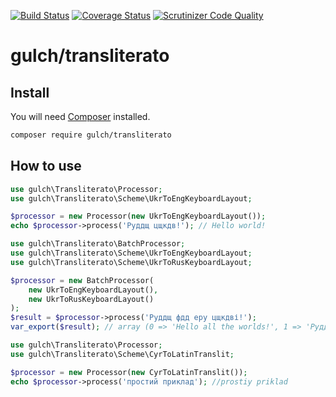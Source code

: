 [![Build Status](https://travis-ci.org/gulch/assets.svg?branch=master)](https://travis-ci.org/gulch/transliterato)
[![Coverage Status](https://coveralls.io/repos/github/gulch/transliterato/badge.svg?branch=master)](https://coveralls.io/github/gulch/transliterato?branch=master)
[![Scrutinizer Code Quality](https://scrutinizer-ci.com/g/gulch/assets/badges/quality-score.png?b=master)](https://scrutinizer-ci.com/g/gulch/transliterato/?branch=master)
# gulch/transliterato

## Install

You will need [Composer](http://getcomposer.org) installed.
```bash
composer require gulch/transliterato
```

## How to use

```php
use gulch\Transliterato\Processor;
use gulch\Transliterato\Scheme\UkrToEngKeyboardLayout;

$processor = new Processor(new UkrToEngKeyboardLayout());
echo $processor->process('Руддщ цщкдв!'); // Hello world!
```

```php
use gulch\Transliterato\BatchProcessor;
use gulch\Transliterato\Scheme\UkrToEngKeyboardLayout;
use gulch\Transliterato\Scheme\UkrToRusKeyboardLayout;

$processor = new BatchProcessor(
    new UkrToEngKeyboardLayout(),
    new UkrToRusKeyboardLayout()
);
$result = $processor->process('Руддщ фдд еру цщкдві!');
var_export($result); // array (0 => 'Hello all the worlds!', 1 => 'Руддщ фдд еру цщкдвы!',)
```

```php
use gulch\Transliterato\Processor;
use gulch\Transliterato\Scheme\CyrToLatinTranslit;

$processor = new Processor(new CyrToLatinTranslit());
echo $processor->process('простий приклад'); //prostiy priklad 
```